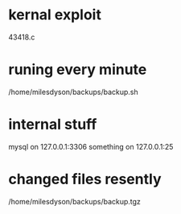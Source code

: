 # kernal exploit
43418.c

# runing every minute 
/home/milesdyson/backups/backup.sh

# internal stuff
mysql on 127.0.0.1:3306
something on 127.0.0.1:25

# changed files resently 
/home/milesdyson/backups/backup.tgz


